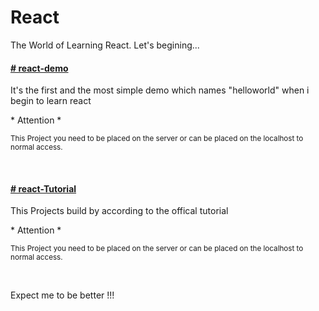 # React
The World of Learning React. Let's begining...
<br/>

<h4><a href='https://github.com/zhoou/React/tree/master/react-demo'><b># react-demo</b></a></h4>
<p>It's the first and the most simple demo which names "helloworld" when i begin to learn react</p>
<p>* Attention *</p>
<p><small>This Project you need to be placed on the server or can be placed on the localhost to normal access.</small></p>
<br/>

<h4><a href='https://github.com/zhoou/React/tree/master/react-tutorial'><b># react-Tutorial</b></a></h4>
<p>This Projects build by according to the offical tutorial</p>
<p>* Attention *</p>
<p><small>This Project you need to be placed on the server or can be placed on the localhost to normal access.</small></p>
<br/>

<p>Expect me to be better !!!</p>
